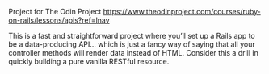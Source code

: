 Project for The Odin Project
https://www.theodinproject.com/courses/ruby-on-rails/lessons/apis?ref=lnav

This is a fast and straightforward project where you’ll set up a Rails app to be a data-producing API… which is just a fancy way of saying that all your controller methods will render data instead of HTML. Consider this a drill in quickly building a pure vanilla RESTful resource.

